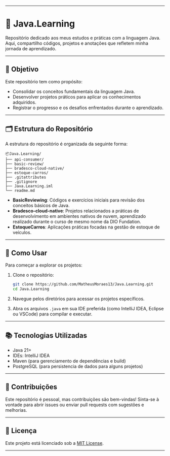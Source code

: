 
---

# 📘 Java.Learning

Repositório dedicado aos meus estudos e práticas com a linguagem Java. Aqui, compartilho códigos, projetos e anotações que refletem minha jornada de aprendizado.

---

## 🎯 Objetivo

Este repositório tem como propósito:

* Consolidar os conceitos fundamentais da linguagem Java.
* Desenvolver projetos práticos para aplicar os conhecimentos adquiridos.
* Registrar o progresso e os desafios enfrentados durante o aprendizado.

---

## 🗂 Estrutura do Repositório

A estrutura do repositório é organizada da seguinte forma:

```
📦Java.Learning/
├── api-consumer/
├── basic-review/
├── bradesco-cloud-native/
├── estoque-carros/
├── .gitattributes
├── .gitignore
├── Java.Learning.iml
└── readme.md

```

* **BasicReviewing**: Códigos e exercícios iniciais para revisão dos conceitos básicos de Java.
* **Bradesco-cloud-native**: Projetos relacionados a práticas de desenvolvimento em ambientes nativos de nuvem, aprendizado realizado durante o curso de mesmo nome da DIO Fundation.
* **EstoqueCarros**: Aplicações práticas focadas na gestão de estoque de veículos.

---

## 🚀 Como Usar

Para começar a explorar os projetos:

1. Clone o repositório:

   ```bash
   git clone https://github.com/MatheusMoraes13/Java.Learning.git
   cd Java.Learning
   ```

2. Navegue pelos diretórios para acessar os projetos específicos.

3. Abra os arquivos `.java` em sua IDE preferida (como IntelliJ IDEA, Eclipse ou VSCode) para compilar e executar.

---

## 📚 Tecnologias Utilizadas

* Java 21+
* IDEs: IntelliJ IDEA
* Maven (para gerenciamento de dependências e build)
* PostgreSQL (para persistencia de dados para alguns projetos)

---

## 🤝 Contribuições

Este repositório é pessoal, mas contribuições são bem-vindas! Sinta-se à vontade para abrir issues ou enviar pull requests com sugestões e melhorias.

---

## 📜 Licença

Este projeto está licenciado sob a [MIT License](LICENSE).

---
